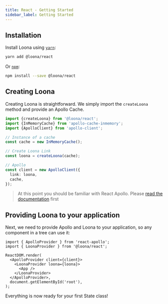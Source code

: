 ```yaml
---
title: React - Getting Started
sidebar_label: Getting Started
---
```


## Installation

Install Loona using [`yarn`](https://yarnpkg.com/en/package/jest):

```bash
yarn add @loona/react
```

Or [`npm`](https://www.npmjs.com/):

```bash
npm install --save @loona/react
```

## Creating Loona

Creating Loona is straightforward. We simply import the `createLoona` method and provide an Apollo Cache.

```typescript
import {createLoona} from '@loona/react';
import {InMemoryCache} from 'apollo-cache-inmemory';
import {ApolloClient} from 'apollo-client';

// Instance of a cache
const cache = new InMemoryCache();

// Create Loona Link
const loona = createLoona(cache);

// Apollo
const client = new ApolloClient({
  link: loona,
  cache,
});
```

> At this point you should be familiar with React Apollo. Please [read the documentation](https://www.apollographql.com/docs/react) first

## Providing Loona to your application

Next, we need to provide Apollo and Loona to your application, so any component in a tree can use it:

```tsx
import { ApolloProvider } from 'react-apollo';
import { LoonaProvider } from '@loona/react';

ReactDOM.render(
  <ApolloProvider client={client}>
    <LoonaProvider loona={loona}>
      <App />
    </LoonaProvider>
  </ApolloProvider>,
  document.getElementById('root'),
);
```

Everything is now ready for your first State class!
